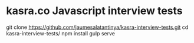 # kasra.co Javascript interview tests


git clone https://github.com/jaumesalatantinya/kasra-interview-tests.git 
cd kasra-interview-tests/ 
npm install 
gulp serve​ 
